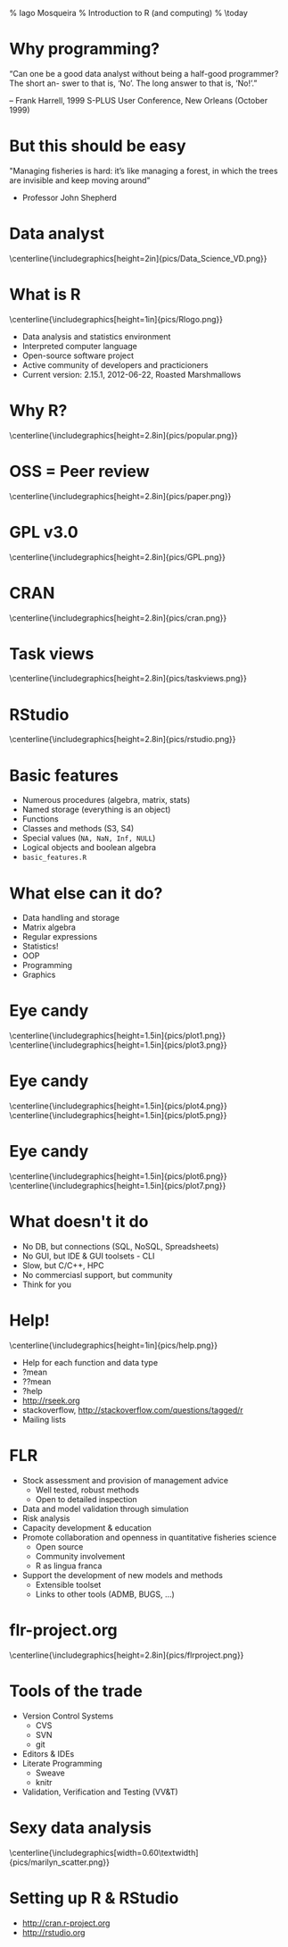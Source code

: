 % Iago Mosqueira
% Introduction to R (and computing)
% \today


Why programming?
==========

“Can one be a good data analyst without being a half-good programmer? The short an-
swer to that is, ‘No’. The long answer to that is, ‘No!’.”

– Frank Harrell, 1999 S-PLUS User Conference, New Orleans (October 1999)

But this should be easy
===========

"Managing fisheries is hard: it’s like managing a forest, in which the trees are invisible and keep moving around"

- Professor John Shepherd

Data analyst
==========
\centerline{\includegraphics[height=2in]{pics/Data_Science_VD.png}}

What is R
==========

\centerline{\includegraphics[height=1in]{pics/Rlogo.png}}

* Data analysis and statistics environment
* Interpreted computer language
* Open-source software project
* Active community of developers and practicioners
* Current version: 2.15.1, 2012-06-22, Roasted Marshmallows

Why R?
==========
\centerline{\includegraphics[height=2.8in]{pics/popular.png}}

OSS = Peer review
==========
\centerline{\includegraphics[height=2.8in]{pics/paper.png}}

GPL v3.0
===========
\centerline{\includegraphics[height=2.8in]{pics/GPL.png}}

CRAN
===========
\centerline{\includegraphics[height=2.8in]{pics/cran.png}}

Task views
===========
\centerline{\includegraphics[height=2.8in]{pics/taskviews.png}}

RStudio
===========
\centerline{\includegraphics[height=2.8in]{pics/rstudio.png}}


Basic features
==========

* Numerous procedures (algebra, matrix, stats)
* Named storage (everything is an object)
* Functions
* Classes and methods (S3, S4)
* Special values (`NA, NaN, Inf, NULL`)
* Logical objects and boolean algebra
* `basic_features.R`

What else can it do?
==========

* Data handling and storage
* Matrix algebra
* Regular expressions
* Statistics!
* OOP
* Programming
* Graphics

Eye candy
==========
\centerline{\includegraphics[height=1.5in]{pics/plot1.png}}
\centerline{\includegraphics[height=1.5in]{pics/plot3.png}}

Eye candy
==========
\centerline{\includegraphics[height=1.5in]{pics/plot4.png}}
\centerline{\includegraphics[height=1.5in]{pics/plot5.png}}

Eye candy
==========
\centerline{\includegraphics[height=1.5in]{pics/plot6.png}}
\centerline{\includegraphics[height=1.5in]{pics/plot7.png}}

What doesn't it do
===========

* No DB, but connections (SQL, NoSQL, Spreadsheets)
* No GUI, but IDE & GUI toolsets - CLI
* Slow, but C/C++, HPC
* No commerciasl support, but community
* Think for you

Help!
==========
\centerline{\includegraphics[height=1in]{pics/help.png}}

* Help for each function and data type
* ?mean
* ??mean
* ?help
* http://rseek.org
* stackoverflow, http://stackoverflow.com/questions/tagged/r
* Mailing lists

FLR
==========

* Stock assessment and provision of management advice
    * Well tested, robust methods
    * Open to detailed inspection
* Data and model validation through simulation
* Risk analysis
* Capacity development & education
* Promote collaboration and openness in quantitative fisheries science
    * Open source
    * Community involvement
    * R as lingua franca
* Support the development of new models and methods
    * Extensible toolset
    * Links to other tools (ADMB, BUGS, ...)


flr-project.org
==========

\centerline{\includegraphics[height=2.8in]{pics/flrproject.png}}

Tools of the trade
==========

* Version Control Systems
    * CVS
    * SVN
    * git
* Editors & IDEs
* Literate Programming
    * Sweave
    * knitr
* Validation, Verification and Testing (VV&T)

Sexy data analysis
==========

\centerline{\includegraphics[width=0.60\textwidth]{pics/marilyn_scatter.png}}

Setting up R & RStudio
==========
* http://cran.r-project.org
* http://rstudio.org
